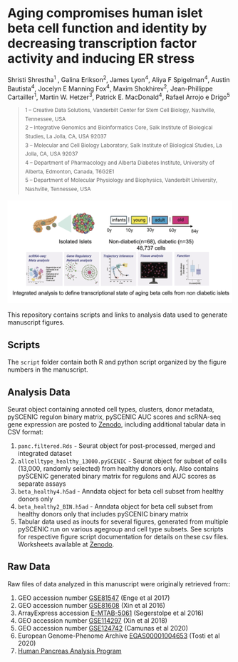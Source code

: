 # Aging compromises human islet beta cell function and identity by decreasing transcription factor activity and inducing ER stress

Shristi Shrestha<sup>1</sup> , Galina Erikson<sup>2</sup>, James Lyon<sup>4</sup>, Aliya F Spigelman<sup>4</sup>, Austin Bautista<sup>4</sup>, Jocelyn E Manning Fox<sup>4</sup>, Maxim Shokhirev<sup>2</sup>, Jean-Phillippe Cartailler<sup>1</sup>, Martin W. Hetzer<sup>3</sup>, Patrick E. MacDonald<sup>4</sup>, Rafael Arrojo e Drigo<sup>5</sup>

> <sup>1 – Creative Data Solutions, Vanderbilt Center for Stem Cell Biology, Nashville, Tennessee, USA \
2 – Integrative Genomics and Bioinformatics Core, Salk Institute of Biological Studies, La Jolla, CA, USA 92037 \
3 – Molecular and Cell Biology Laboratory, Salk Institute of Biological Studies, La Jolla, CA, USA 92037 \
4 – Department of Pharmacology and Alberta Diabetes Institute, University of Alberta, Edmonton, Canada, T6G2E1 \
5 – Department of Molecular Physiology and Biophysics, Vanderbilt University, Nashville, Tennessee, USA</sup>



![main_figure](main_figure.png)

This repository contains scripts and links to analysis data used to generate manuscript figures.

## Scripts

The `script` folder contain both R and python script organized by the figure numbers in the manuscript.

## Analysis Data

Seurat object containing annoted cell types, clusters, donor metadata, pySCENIC regulon binary matrix, pySCENIC AUC scores and scRNA-seq gene expression are posted to [Zenodo](https://zenodo.org/deposit/6491944), including additional tabular data in CSV format:

  1. `panc.filtered.Rds` - Seurat object for post-processed, merged and integrated dataset
  2. `allcelltype_healthy_13000.pySCENIC` - Seurat object for subset of cells (13,000, randomly selected) from healthy donors only. Also contains pySCENIC generated binary matrix for regulons and AUC scores as separate assays
  3. `beta_healthy4.h5ad` - Anndata object for beta cell subset from healthy donors only
  4. `beta_healthy2_BIN.h5ad` - Anndata object for beta cell subset from healthy donors only that includes pySCENIC binary matrix
  5. Tabular data used as inouts for several figures, generated from multiple pySCENIC run on various agegroup and cell type subsets. See scripts for respective figure script documentation for details on these csv files. Worksheets available at [Zenodo](https://zenodo.org/deposit/6491944).
  
## Raw Data

Raw files of data analyzed in this manuscript were originally retrieved from::
  
  1. GEO accession number [GSE81547](https://www.ncbi.nlm.nih.gov/geo/query/acc.cgi?acc=GSE81547) (Enge et al 2017)
  2. GEO accession number [GSE81608](https://www.ncbi.nlm.nih.gov/geo/query/acc.cgi?acc=GSE81608) (Xin et al 2016)
  3. ArrayExpress accession [E-MTAB-5061](https://www.ebi.ac.uk/arrayexpress/experiments/E-MTAB-5061/) (Segerstolpe et al 2016)
  4. GEO accession number [GSE114297](https://www.ncbi.nlm.nih.gov/geo/query/acc.cgi?acc=GSE114297) (Xin et al 2018) 
  5. GEO accession number [GSE124742](https://www.ncbi.nlm.nih.gov/geo/query/acc.cgi?acc=GSE124742) (Camunas et al 2020)
  6. European Genome-Phenome Archive [EGAS00001004653](https://ega-archive.org/studies/EGAS00001004653) (Tosti et al 2020)
  7. [Human Pancreas Analysis Program](https://hpap.pmacs.upenn.edu/)










